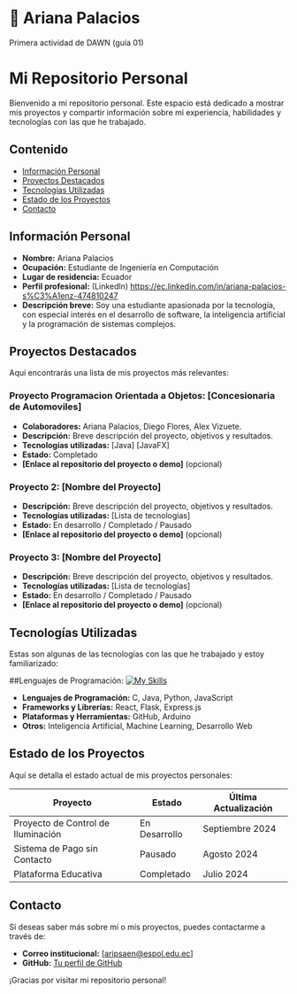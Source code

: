 # 🐛 Ariana Palacios
Primera actividad de DAWN (guía 01)
# Mi Repositorio Personal
Bienvenido a mi repositorio personal. Este espacio está dedicado a mostrar mis proyectos y compartir información sobre mi experiencia, habilidades y tecnologías con las que he trabajado.

## Contenido
* [Información Personal](#información-personal)
* [Proyectos Destacados](#proyectos-destacados)
* [Tecnologías Utilizadas](#tecnologías-utilizadas)
* [Estado de los Proyectos](#estado-de-los-proyectos)
* [Contacto](#contacto)

## Información Personal
* **Nombre:** Ariana Palacios
* **Ocupación:** Estudiante de Ingeniería en Computación
* **Lugar de residencia:** Ecuador
* **Perfil profesional:** (Linkedln) https://ec.linkedin.com/in/ariana-palacios-s%C3%A1enz-474810247
* **Descripción breve:** Soy una estudiante apasionada por la tecnología, con especial interés en el desarrollo de software, la inteligencia artificial y la programación de sistemas complejos.

## Proyectos Destacados
Aquí encontrarás una lista de mis proyectos más relevantes:

### Proyecto Programacion Orientada a Objetos: **[Concesionaria de Automoviles]**
* **Colaboradores:** Ariana Palacios, Diego Flores, Alex Vizuete.
* **Descripción:** Breve descripción del proyecto, objetivos y resultados.
* **Tecnologías utilizadas:** [Java] [JavaFX]
* **Estado:**  Completado
* **[Enlace al repositorio del proyecto o demo]** (opcional)

### Proyecto 2: **[Nombre del Proyecto]**
* **Descripción:** Breve descripción del proyecto, objetivos y resultados.
* **Tecnologías utilizadas:** [Lista de tecnologías]
* **Estado:** En desarrollo / Completado / Pausado
* **[Enlace al repositorio del proyecto o demo]** (opcional)

### Proyecto 3: **[Nombre del Proyecto]**
* **Descripción:** Breve descripción del proyecto, objetivos y resultados.
* **Tecnologías utilizadas:** [Lista de tecnologías]
* **Estado:** En desarrollo / Completado / Pausado
* **[Enlace al repositorio del proyecto o demo]** (opcional)

## Tecnologías Utilizadas
Estas son algunas de las tecnologías con las que he trabajado y estoy familiarizado:

##Lenguajes de Programación:
[![My Skills](https://skillicons.dev/icons?i=js,html,css,wasm)](https://skillicons.dev)
* **Lenguajes de Programación:** C, Java, Python, JavaScript
* **Frameworks y Librerías:** React, Flask, Express.js
* **Plataformas y Herramientas:** GitHub, Arduino
* **Otros:** Inteligencia Artificial, Machine Learning, Desarrollo Web

## Estado de los Proyectos
Aquí se detalla el estado actual de mis proyectos personales:

| Proyecto                         | Estado       | Última Actualización |
|----------------------------------|--------------|----------------------|
| Proyecto de Control de Iluminación | En Desarrollo | Septiembre 2024      |
| Sistema de Pago sin Contacto     | Pausado      | Agosto 2024          |
| Plataforma Educativa             | Completado   | Julio 2024           |

## Contacto
Si deseas saber más sobre mí o mis proyectos, puedes contactarme a través de:

* **Correo institucional:** [aripsaen@espol.edu.ec]
* **GitHub:** [Tu perfil de GitHub](https://github.com/Aripsaen)

¡Gracias por visitar mi repositorio personal!

